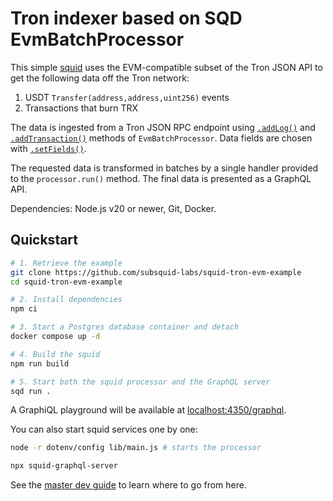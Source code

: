 # Tron indexer based on SQD EvmBatchProcessor

This simple [squid](https://docs.sqd.dev/sdk/overview/) uses the EVM-compatible subset of the Tron JSON API to get the following data off the Tron network:

1. USDT `Transfer(address,address,uint256)` events
2. Transactions that burn TRX

The data is ingested from a Tron JSON RPC endpoint using [`.addLog()`](https://docs.sqd.dev/evm-indexing/configuration/evm-logs/) and [`.addTransaction()`](https://docs.sqd.dev/evm-indexing/configuration/transactions/) methods of `EvmBatchProcessor`. Data fields are chosen with [`.setFields()`](https://docs.sqd.dev/evm-indexing/configuration/data-selection/).

The requested data is transformed in batches by a single handler provided to the `processor.run()` method. The final data is presented as a GraphQL API.

Dependencies: Node.js v20 or newer, Git, Docker.

## Quickstart

```bash
# 1. Retrieve the example
git clone https://github.com/subsquid-labs/squid-tron-evm-example
cd squid-tron-evm-example

# 2. Install dependencies
npm ci

# 3. Start a Postgres database container and detach
docker compose up -d

# 4. Build the squid
npm run build

# 5. Start both the squid processor and the GraphQL server
sqd run .
```
A GraphiQL playground will be available at [localhost:4350/graphql](http://localhost:4350/graphql).

You can also start squid services one by one:
```bash
node -r dotenv/config lib/main.js # starts the processor
```
```bash
npx squid-graphql-server
```

See the [master dev guide](https://docs.sqd.dev/sdk/how-to-start/squid-development/) to learn where to go from here.
